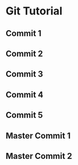# Git Tutorial

## Commit 1

## Commit 2

## Commit 3

## Commit 4

## Commit 5

## Master Commit 1

## Master Commit 2
